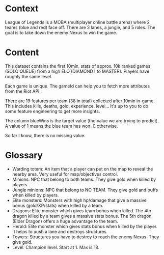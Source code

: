 # Context

League of Legends is a MOBA (multiplayer online battle arena) where 2 teams (blue and 
red) face off. There are 3 lanes, a jungle, and 5 roles. The goal is to take down the 
enemy Nexus to win the game.

# Content

This dataset contains the first 10min. stats of approx. 10k ranked games (SOLO QUEUE) 
from a high ELO (DIAMOND I to MASTER). Players have roughly the same level.

Each game is unique. The gameId can help you to fetch more attributes from the Riot API.

There are 19 features per team (38 in total) collected after 10min in-game. This 
includes kills, deaths, gold, experience, level… It's up to you to do some feature 
engineering to get more insights.

The column blueWins is the target value (the value we are trying to predict). A value of 
1 means the blue team has won. 0 otherwise.

So far I know, there is no missing value.

# Glossary

- Warding totem: An item that a player can put on the map to reveal the nearby area. 
Very useful for map/objectives control.
- Minions: NPC that belong to both teams. They give gold when killed by players.
- Jungle minions: NPC that belong to NO TEAM. They give gold and buffs when killed by 
players.
- Elite monsters: Monsters with high hp/damage that give a massive bonus (gold/XP/stats) 
when killed by a team.
- Dragons: Elite monster which gives team bonus when killed. The 4th dragon killed by a 
team gives a massive stats bonus. The 5th dragon (Elder Dragon) offers a huge advantage to the team.
- Herald: Elite monster which gives stats bonus when killed by the player. It helps to 
push a lane and destroys structures.
- Towers: Structures you have to destroy to reach the enemy Nexus. They give gold.
- Level: Champion level. Start at 1. Max is 18.
